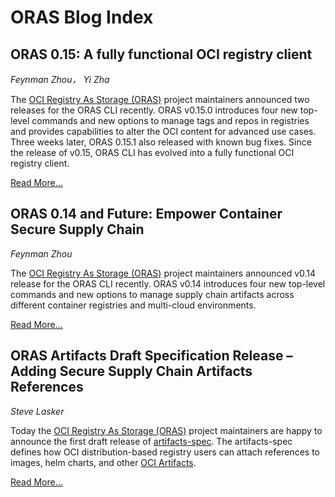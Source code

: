 # ORAS Blog Index

<h2>ORAS 0.15: A fully functional OCI registry client</h2>

_Feynman Zhou， Yi Zha_

The [OCI Registry As Storage (ORAS)](https://oras.land/) project maintainers announced two releases for the ORAS CLI recently. ORAS v0.15.0 introduces four new top-level commands and new options to manage tags and repos in registries and provides capabilities to alter the OCI content for advanced use cases. Three weeks later, ORAS 0.15.1 also released with known bug fixes. Since the release of v0.15, ORAS CLI has evolved into a fully functional OCI registry client.

[Read More...][2]

  [2]: oras-0.15-a-fully-functional-registry-client.md

<h2>ORAS 0.14 and Future: Empower Container Secure Supply Chain</h2>

_Feynman Zhou_

The [OCI Registry As Storage (ORAS)](https://oras.land/) project maintainers announced v0.14 release for the ORAS CLI recently. ORAS v0.14 introduces four new top-level commands and new options to manage supply chain artifacts across different container registries and multi-cloud environments. 

[Read More...][2]

  [2]: oras-0.14-and-future.md


<h2>ORAS Artifacts Draft Specification Release – Adding Secure Supply Chain Artifacts References </h2>

_Steve Lasker_

Today the [OCI Registry As Storage (ORAS)](https://oras.land/) project maintainers are happy to announce the first draft release of [artifacts-spec]( https://github.com/oras-project/artifacts-spec/releases/tag/1.0.0-draft.1). The artifacts-spec defines how OCI distribution-based registry users can attach references to images, helm charts, and other [OCI Artifacts]( https://github.com/opencontainers/artifacts).  

[Read More...][1]

  [1]: oras-artifacts-draft-specification-release.md
